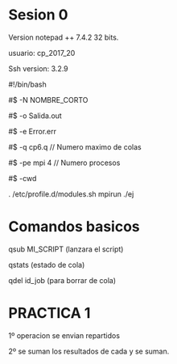 # Sesion 0

Version notepad ++ 7.4.2 32 bits.

usuario: cp_2017_20

Ssh version: 3.2.9

#!/bin/bash

#$ -N NOMBRE_CORTO

#$ -o Salida.out

#$ -e Error.err

#$ -q cp6.q  // Numero maximo de colas

#$ -pe mpi 4 // Numero procesos

#$ -cwd

. /etc/profile.d/modules.sh
mpirun ./ej 

Comandos basicos
===
qsub MI_SCRIPT (lanzara el script)

qstats (estado de cola)

qdel id_job (para borrar de cola)

# PRACTICA 1

1º operacion se envian repartidos

2º se suman los resultados de cada y se suman.
